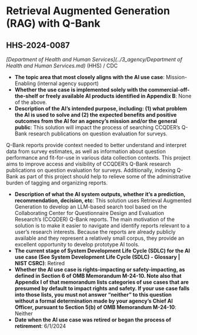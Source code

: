 # Retrieval Augmented Generation (RAG) with Q-Bank
## HHS-2024-0087
_[Department of Health and Human Services](../3_agency/Department of Health and Human Services.md)_ (HHS) / CDC


+ **The topic area that most closely aligns with the AI use case**: Mission-Enabling (internal agency support)
+ **Whether the use case is implemented solely with the commercial-off-the-shelf or freely available AI products identified in Appendix B**: None of the above.
+ **Description of the AI’s intended purpose, including: (1) what problem the AI is used to solve and (2) the expected benefits and positive outcomes from the AI for an agency’s mission and/or the general public**: This solution will impact the process of searching CCQDER’s Q-Bank research publications on question evaluation for surveys. 

Q-Bank reports provide context needed to better understand and interpret data from survey estimates, as well as information about question performance and fit-for-use in various data collection contexts.
This project aims to improve access and visibility of CCQDER’s Q-Bank research publications on question evaluation for surveys. Additionally, indexing Q-Bank as part of this project should help to relieve some of the administrative burden of tagging and organizing reports.
+ **Description of what the AI system outputs, whether it’s a prediction, recommendation, decision, etc**: This solution uses Retrieval Augmented Generation to develop an LLM-based search tool based on the Collaborating Center for Questionnaire Design and Evaluation Research’s (CCQDER) Q-Bank reports. The main motivation of the solution is to make it easier to navigate and identify reports relevant to a user’s research interests. Because the reports are already publicly available and they represent a relatively small corpus, they provide an excellent opportunity to develop prototype AI tools.
+ **The current stage of System Development Life Cycle (SDLC) for the AI use case (See System Development Life Cycle (SDLC) - Glossary | NIST CSRC)**: Retired
+ **Whether the AI use case is rights-impacting or safety-impacting, as defined in Section 6 of OMB Memorandum M-24-10. Note also that Appendix I of that memorandum lists categories of use cases that are presumed by default to impact rights and safety. If your use case falls into those lists, you must not answer “neither” to this question without a formal determination made by your agency’s Chief AI Officer, pursuant to Section 5(b) of OMB Memorandum M-24-10**: Neither
+ **Date when the AI use case was retired or began the process of retirement**: 6/1/2024